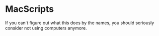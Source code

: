 # MacScripts

If you can't figure out what this does by the names, you should seriously consider not using computers anymore.
